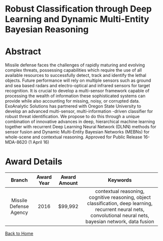 
Robust Classification through Deep Learning and Dynamic Multi-Entity Bayesian Reasoning
=======================================================================================

# Abstract


Missile defense faces the challenges of rapidly maturing and evolving complex threats, possessing capabilities which require the use of all available resources to successfully detect, track and identify the lethal objects. Future performance will rely on multiple sensors such as ground and sea based radars and electro-optical and infrared sensors for target recognition. It is crucial to develop a multi-sensor framework capable of processing the wealth of information these sophisticated systems can provide while also accounting for missing, noisy, or corrupted data. ExoAnalytic Solutions has partnered with Oregon State University to develop an advanced multi-sensor, multi-information -driven classifier for robust threat identification. We propose to do this through a unique combination of innovative advances in deep, hierarchical machine learning together with recurrent Deep Learning Neural Network (DLNN) methods for sensor fusion and Dynamic Multi-Entity Bayesian Networks (MEBNs) for whole-scene and contextual reasoning.  Approved for Public Release  16-MDA-8620 (1 April 16)  

# Award Details

|Branch|Award Year|Award Amount|Keywords|
| :---: | :---: | :---: | :---: |
|Missile Defense Agency|2016|$99,992|contextual reasoning, cognitive reasoning, object classification, deep learning, recurrent neural nets, convolutional neural nets, bayesian network, data fusion|
  
  


[Back to Home](https://github.com/chrischow/dod_sbir_awards/CC/#1136)
